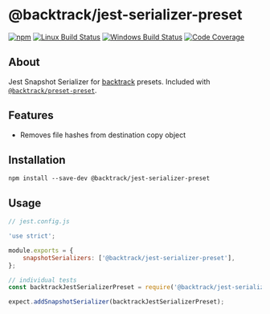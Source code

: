 # @backtrack/jest-serializer-preset

[![npm](https://img.shields.io/npm/v/@backtrack/jest-serializer-preset.svg?label=npm%20version)](https://www.npmjs.com/package/@backtrack/jest-serializer-preset)
[![Linux Build Status](https://img.shields.io/circleci/project/github/chrisblossom/backtrack-jest-serializer-preset/master.svg?label=linux%20build)](https://circleci.com/gh/chrisblossom/backtrack-jest-serializer-preset/tree/master)
[![Windows Build Status](https://img.shields.io/appveyor/ci/chrisblossom/backtrack-jest-serializer-preset/master.svg?label=windows%20build)](https://ci.appveyor.com/project/chrisblossom/backtrack-jest-serializer-preset/branch/master)
[![Code Coverage](https://img.shields.io/coveralls/github/chrisblossom/backtrack-jest-serializer-preset/master.svg)](https://coveralls.io/github/chrisblossom/backtrack-jest-serializer-preset?branch=master)

## About

Jest Snapshot Serializer for [backtrack](https://github.com/chrisblossom/backtrack) presets. Included with [`@backtrack/preset-preset`](https://github.com/chrisblossom/backtrack-preset-preset).

## Features

*   Removes file hashes from destination copy object

## Installation

`npm install --save-dev @backtrack/jest-serializer-preset`

## Usage

```js
// jest.config.js

'use strict';

module.exports = {
    snapshotSerializers: ['@backtrack/jest-serializer-preset'],
};
```

```js
// individual tests
const backtrackJestSerializerPreset = require('@backtrack/jest-serializer-preset');

expect.addSnapshotSerializer(backtrackJestSerializerPreset);
```
